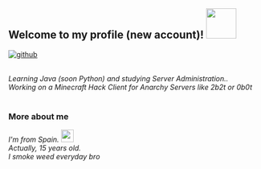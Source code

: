 <h2> Welcome to my profile (new account)! <img src="https://c.tenor.com/FHFBIMjKtQkAAAAC/weed-420.gif8" width="60"></h2>
  
  [![github](https://img.shields.io/github/followers/weedmorada?label=follow&style=social)](https://github.com/weedmorada)</br></br>
  
  <em>
  Learning Java (soon Python) and studying Server Administration..</br>
  Working on a Minecraft Hack Client for Anarchy Servers like 2b2t or 0b0t
  </em></br></br>
  
  ### More about me
  
  <em>I'm from Spain. <img src="https://github.com/csmoore/country-flag-icons/blob/master/country-flags-4x3-png/es.png" width="25"></br>
  Actually, 15 years old.</br>
  I smoke weed everyday bro</em>
  
